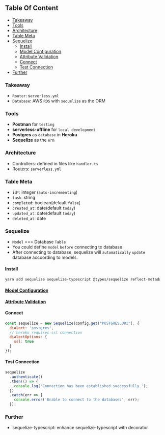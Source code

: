 <!-- START doctoc generated TOC please keep comment here to allow auto update -->
<!-- DON'T EDIT THIS SECTION, INSTEAD RE-RUN doctoc TO UPDATE -->
## Table Of Content

- [Takeaway](#takeaway)
- [Tools](#tools)
- [Architecture](#architecture)
- [Table Meta](#table-meta)
- [Sequelize](#sequelize)
  - [Install](#install)
  - [Model Configuration](#model-configuration)
  - [Attribute Validation](#attribute-validation)
  - [Connect](#connect)
  - [Test Connection](#test-connection)
- [Further](#further)

<!-- END doctoc generated TOC please keep comment here to allow auto update -->

### Takeaway
- `Router`: s`erverless.yml`
- `Database`: AWS `RDS` with `sequelize` as the ORM

### Tools
- **Postman** for `testing`
- **serverless-offline** for `local development`
- **Postgres** as `database` in **Heroku**
- **Sequelize** as the `orm`

### Architecture
- Controllers: defined in files like `handler.ts`
- Routers: `serverless.yml`

### Table Meta
- `id*`: integer (`auto-incrementing`)
- `task`: string
- `completed`: boolean(default `false`)
- `created_at`: date(default `today`)
- `updated_at`: date(default `today`)
- `deleted_at`: date

### Sequelize
- `Model` === Database `Table`
- You could define `model` `before` connecting to database
- After connecting to database, sequelize will `automatically` `update` database accoording to models.
#### Install
```sh
yarn add sequelize sequelize-typescript @types/sequelize reflect-metadata @types/validator @types/node @types/bluebird
```
#### [Model Configuration](https://sequelize.org/master/manual/models-definition.html#configuration)
#### [Attribute Validation](https://sequelize.org/master/manual/models-definition.html#validations)
#### Connect
```javascript
const sequelize = new Sequelize(config.get("POSTGRES.URI"), {
  dialect: 'postgres',
  // heroku requires ssl connection
  dialectOptions: {
    ssl: true
  }
});
```
#### Test Connection
```javascript
sequelize
  .authenticate()
  .then(() => {
    console.log('Connection has been established successfully.');
  })
  .catch(err => {
    console.error('Unable to connect to the database:', err);
  });
```

### Further
- sequelize-typescript: enhance sequelize-typescript with decorator



